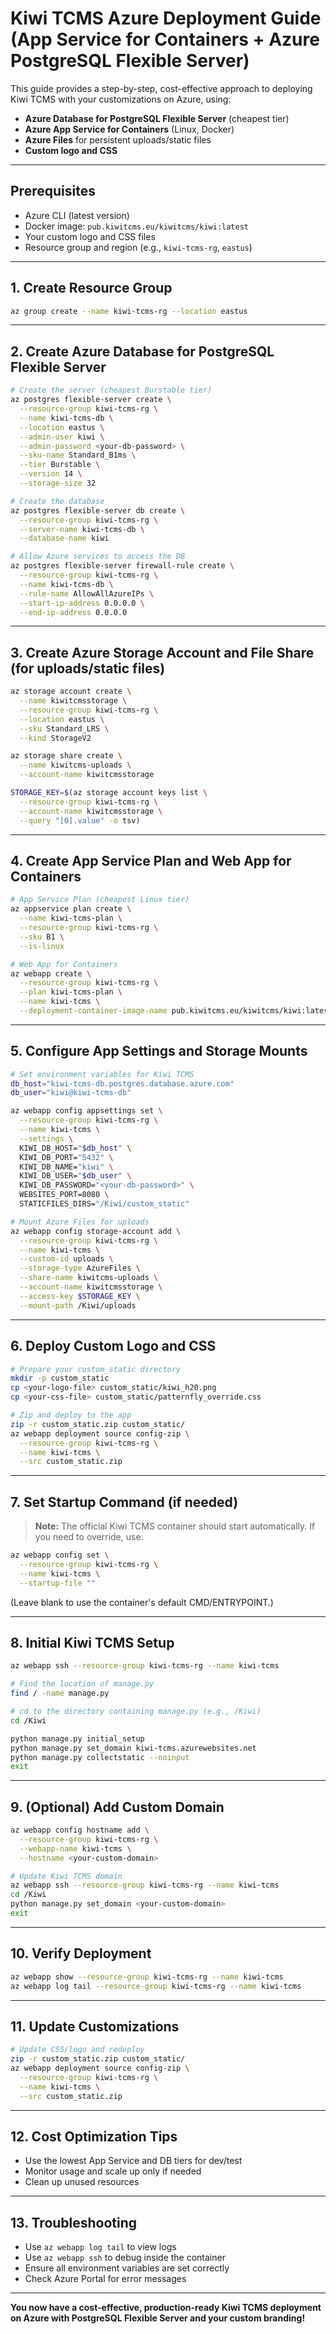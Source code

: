 # Kiwi TCMS Azure Deployment Guide (App Service for Containers + Azure PostgreSQL Flexible Server)

This guide provides a step-by-step, cost-effective approach to deploying Kiwi TCMS with your customizations on Azure, using:
- **Azure Database for PostgreSQL Flexible Server** (cheapest tier)
- **Azure App Service for Containers** (Linux, Docker)
- **Azure Files** for persistent uploads/static files
- **Custom logo and CSS**

---

## Prerequisites
- Azure CLI (latest version)
- Docker image: `pub.kiwitcms.eu/kiwitcms/kiwi:latest`
- Your custom logo and CSS files
- Resource group and region (e.g., `kiwi-tcms-rg`, `eastus`)

---

## 1. Create Resource Group
```bash
az group create --name kiwi-tcms-rg --location eastus
```

---

## 2. Create Azure Database for PostgreSQL Flexible Server
```bash
# Create the server (cheapest Burstable tier)
az postgres flexible-server create \
  --resource-group kiwi-tcms-rg \
  --name kiwi-tcms-db \
  --location eastus \
  --admin-user kiwi \
  --admin-password <your-db-password> \
  --sku-name Standard_B1ms \
  --tier Burstable \
  --version 14 \
  --storage-size 32

# Create the database
az postgres flexible-server db create \
  --resource-group kiwi-tcms-rg \
  --server-name kiwi-tcms-db \
  --database-name kiwi

# Allow Azure services to access the DB
az postgres flexible-server firewall-rule create \
  --resource-group kiwi-tcms-rg \
  --name kiwi-tcms-db \
  --rule-name AllowAllAzureIPs \
  --start-ip-address 0.0.0.0 \
  --end-ip-address 0.0.0.0
```

---

## 3. Create Azure Storage Account and File Share (for uploads/static files)
```bash
az storage account create \
  --name kiwitcmsstorage \
  --resource-group kiwi-tcms-rg \
  --location eastus \
  --sku Standard_LRS \
  --kind StorageV2

az storage share create \
  --name kiwitcms-uploads \
  --account-name kiwitcmsstorage

STORAGE_KEY=$(az storage account keys list \
  --resource-group kiwi-tcms-rg \
  --account-name kiwitcmsstorage \
  --query "[0].value" -o tsv)
```

---

## 4. Create App Service Plan and Web App for Containers
```bash
# App Service Plan (cheapest Linux tier)
az appservice plan create \
  --name kiwi-tcms-plan \
  --resource-group kiwi-tcms-rg \
  --sku B1 \
  --is-linux

# Web App for Containers
az webapp create \
  --resource-group kiwi-tcms-rg \
  --plan kiwi-tcms-plan \
  --name kiwi-tcms \
  --deployment-container-image-name pub.kiwitcms.eu/kiwitcms/kiwi:latest
```

---

## 5. Configure App Settings and Storage Mounts
```bash
# Set environment variables for Kiwi TCMS
db_host="kiwi-tcms-db.postgres.database.azure.com"
db_user="kiwi@kiwi-tcms-db"

az webapp config appsettings set \
  --resource-group kiwi-tcms-rg \
  --name kiwi-tcms \
  --settings \
  KIWI_DB_HOST="$db_host" \
  KIWI_DB_PORT="5432" \
  KIWI_DB_NAME="kiwi" \
  KIWI_DB_USER="$db_user" \
  KIWI_DB_PASSWORD="<your-db-password>" \
  WEBSITES_PORT=8080 \
  STATICFILES_DIRS="/Kiwi/custom_static"

# Mount Azure Files for uploads
az webapp config storage-account add \
  --resource-group kiwi-tcms-rg \
  --name kiwi-tcms \
  --custom-id uploads \
  --storage-type AzureFiles \
  --share-name kiwitcms-uploads \
  --account-name kiwitcmsstorage \
  --access-key $STORAGE_KEY \
  --mount-path /Kiwi/uploads
```

---

## 6. Deploy Custom Logo and CSS
```bash
# Prepare your custom_static directory
mkdir -p custom_static
cp <your-logo-file> custom_static/kiwi_h20.png
cp <your-css-file> custom_static/patternfly_override.css

# Zip and deploy to the app
zip -r custom_static.zip custom_static/
az webapp deployment source config-zip \
  --resource-group kiwi-tcms-rg \
  --name kiwi-tcms \
  --src custom_static.zip
```

---

## 7. Set Startup Command (if needed)
> **Note:** The official Kiwi TCMS container should start automatically. If you need to override, use:
```bash
az webapp config set \
  --resource-group kiwi-tcms-rg \
  --name kiwi-tcms \
  --startup-file ""
```
(Leave blank to use the container's default CMD/ENTRYPOINT.)

---

## 8. Initial Kiwi TCMS Setup
```bash
az webapp ssh --resource-group kiwi-tcms-rg --name kiwi-tcms

# Find the location of manage.py
find / -name manage.py

# cd to the directory containing manage.py (e.g., /Kiwi)
cd /Kiwi

python manage.py initial_setup
python manage.py set_domain kiwi-tcms.azurewebsites.net
python manage.py collectstatic --noinput
exit
```

---

## 9. (Optional) Add Custom Domain
```bash
az webapp config hostname add \
  --resource-group kiwi-tcms-rg \
  --webapp-name kiwi-tcms \
  --hostname <your-custom-domain>

# Update Kiwi TCMS domain
az webapp ssh --resource-group kiwi-tcms-rg --name kiwi-tcms
cd /Kiwi
python manage.py set_domain <your-custom-domain>
exit
```

---

## 10. Verify Deployment
```bash
az webapp show --resource-group kiwi-tcms-rg --name kiwi-tcms
az webapp log tail --resource-group kiwi-tcms-rg --name kiwi-tcms
```

---

## 11. Update Customizations
```bash
# Update CSS/logo and redeploy
zip -r custom_static.zip custom_static/
az webapp deployment source config-zip \
  --resource-group kiwi-tcms-rg \
  --name kiwi-tcms \
  --src custom_static.zip
```

---

## 12. Cost Optimization Tips
- Use the lowest App Service and DB tiers for dev/test
- Monitor usage and scale up only if needed
- Clean up unused resources

---

## 13. Troubleshooting
- Use `az webapp log tail` to view logs
- Use `az webapp ssh` to debug inside the container
- Ensure all environment variables are set correctly
- Check Azure Portal for error messages

---

**You now have a cost-effective, production-ready Kiwi TCMS deployment on Azure with PostgreSQL Flexible Server and your custom branding!** 